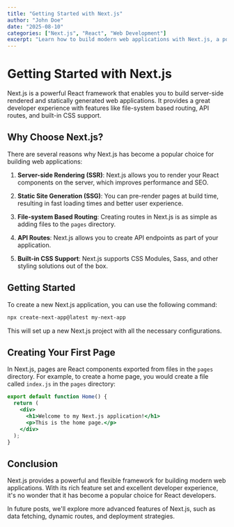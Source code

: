 ```yaml
---
title: "Getting Started with Next.js"
author: "John Doe"
date: "2025-08-10"
categories: ["Next.js", "React", "Web Development"]
excerpt: "Learn how to build modern web applications with Next.js, a powerful React framework."
---
```


# Getting Started with Next.js

Next.js is a powerful React framework that enables you to build server-side rendered and statically generated web applications. It provides a great developer experience with features like file-system based routing, API routes, and built-in CSS support.

## Why Choose Next.js?

There are several reasons why Next.js has become a popular choice for building web applications:

1. **Server-side Rendering (SSR)**: Next.js allows you to render your React components on the server, which improves performance and SEO.

2. **Static Site Generation (SSG)**: You can pre-render pages at build time, resulting in fast loading times and better user experience.

3. **File-system Based Routing**: Creating routes in Next.js is as simple as adding files to the `pages` directory.

4. **API Routes**: Next.js allows you to create API endpoints as part of your application.

5. **Built-in CSS Support**: Next.js supports CSS Modules, Sass, and other styling solutions out of the box.

## Getting Started

To create a new Next.js application, you can use the following command:

```bash
npx create-next-app@latest my-next-app
```

This will set up a new Next.js project with all the necessary configurations.

## Creating Your First Page

In Next.js, pages are React components exported from files in the `pages` directory. For example, to create a home page, you would create a file called `index.js` in the `pages` directory:

```jsx
export default function Home() {
  return (
    <div>
      <h1>Welcome to my Next.js application!</h1>
      <p>This is the home page.</p>
    </div>
  );
}
```

## Conclusion

Next.js provides a powerful and flexible framework for building modern web applications. With its rich feature set and excellent developer experience, it's no wonder that it has become a popular choice for React developers.

In future posts, we'll explore more advanced features of Next.js, such as data fetching, dynamic routes, and deployment strategies.
